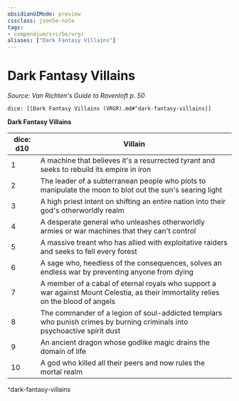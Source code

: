 ```yaml
---
obsidianUIMode: preview
cssclass: json5e-note
tags:
- compendium/src/5e/vrgr
aliases: ["Dark Fantasy Villains"]
---
```

# Dark Fantasy Villains
*Source: Van Richten's Guide to Ravenloft p. 50* 

`dice: [[Dark Fantasy Villains (VRGR).md#^dark-fantasy-villains]]`

**Dark Fantasy Villains**

| dice: d10 | Villain |
|-----------|---------|
| 1 | A machine that believes it's a resurrected tyrant and seeks to rebuild its empire in iron |
| 2 | The leader of a subterranean people who plots to manipulate the moon to blot out the sun's searing light |
| 3 | A high priest intent on shifting an entire nation into their god's otherworldly realm |
| 4 | A desperate general who unleashes otherworldly armies or war machines that they can't control |
| 5 | A massive treant who has allied with exploitative raiders and seeks to fell every forest |
| 6 | A sage who, heedless of the consequences, solves an endless war by preventing anyone from dying |
| 7 | A member of a cabal of eternal royals who support a war against Mount Celestia, as their immortality relies on the blood of angels |
| 8 | The commander of a legion of soul-addicted templars who punish crimes by burning criminals into psychoactive spirit dust |
| 9 | An ancient dragon whose godlike magic drains the domain of life |
| 10 | A god who killed all their peers and now rules the mortal realm |
^dark-fantasy-villains